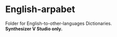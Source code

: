 # English-arpabet
Folder for English-to-other-languages Dictionaries.  
**Synthesizer V Studio only.**
